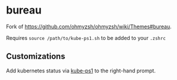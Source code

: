 # bureau

Fork of https://github.com/ohmyzsh/ohmyzsh/wiki/Themes#bureau. 

Requires `source /path/to/kube-ps1.sh` to be added to your `.zshrc`

## Customizations

Add kubernetes status via [kube-ps1](https://github.com/jonmosco/kube-ps1) to the right-hand prompt.